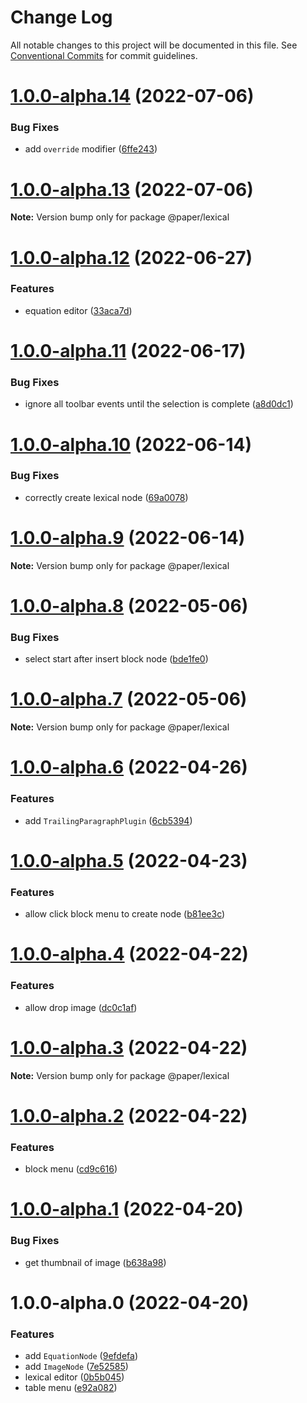 # Change Log

All notable changes to this project will be documented in this file.
See [Conventional Commits](https://conventionalcommits.org) for commit guidelines.

# [1.0.0-alpha.14](https://github.com/li-yechao/paper/compare/@paper/lexical@1.0.0-alpha.13...@paper/lexical@1.0.0-alpha.14) (2022-07-06)

### Bug Fixes

- add `override` modifier ([6ffe243](https://github.com/li-yechao/paper/commit/6ffe243c855ee4a7445a1c63eaf325ccbbee1c5d))

# [1.0.0-alpha.13](https://github.com/li-yechao/paper/compare/@paper/lexical@1.0.0-alpha.12...@paper/lexical@1.0.0-alpha.13) (2022-07-06)

**Note:** Version bump only for package @paper/lexical

# [1.0.0-alpha.12](https://github.com/li-yechao/paper/compare/@paper/lexical@1.0.0-alpha.11...@paper/lexical@1.0.0-alpha.12) (2022-06-27)

### Features

- equation editor ([33aca7d](https://github.com/li-yechao/paper/commit/33aca7d96ff3aec159c3e014fa0e969f0ac70003))

# [1.0.0-alpha.11](https://github.com/li-yechao/paper/compare/@paper/lexical@1.0.0-alpha.10...@paper/lexical@1.0.0-alpha.11) (2022-06-17)

### Bug Fixes

- ignore all toolbar events until the selection is complete ([a8d0dc1](https://github.com/li-yechao/paper/commit/a8d0dc18d48e760b008c09f632dfe78949fc6cc5))

# [1.0.0-alpha.10](https://github.com/li-yechao/paper/compare/@paper/lexical@1.0.0-alpha.9...@paper/lexical@1.0.0-alpha.10) (2022-06-14)

### Bug Fixes

- correctly create lexical node ([69a0078](https://github.com/li-yechao/paper/commit/69a0078ffdb5063ff5ba42ee96b20ebefdad887b))

# [1.0.0-alpha.9](https://github.com/li-yechao/paper/compare/@paper/lexical@1.0.0-alpha.8...@paper/lexical@1.0.0-alpha.9) (2022-06-14)

**Note:** Version bump only for package @paper/lexical

# [1.0.0-alpha.8](https://github.com/li-yechao/paper/compare/@paper/lexical@1.0.0-alpha.7...@paper/lexical@1.0.0-alpha.8) (2022-05-06)

### Bug Fixes

- select start after insert block node ([bde1fe0](https://github.com/li-yechao/paper/commit/bde1fe098ab83100457f2bd450fe164d33c6fd56))

# [1.0.0-alpha.7](https://github.com/li-yechao/paper/compare/@paper/lexical@1.0.0-alpha.6...@paper/lexical@1.0.0-alpha.7) (2022-05-06)

**Note:** Version bump only for package @paper/lexical

# [1.0.0-alpha.6](https://github.com/li-yechao/paper/compare/@paper/lexical@1.0.0-alpha.5...@paper/lexical@1.0.0-alpha.6) (2022-04-26)

### Features

- add `TrailingParagraphPlugin` ([6cb5394](https://github.com/li-yechao/paper/commit/6cb5394fd5b582bae0519635cea4f243caf55915))

# [1.0.0-alpha.5](https://github.com/li-yechao/paper/compare/@paper/lexical@1.0.0-alpha.4...@paper/lexical@1.0.0-alpha.5) (2022-04-23)

### Features

- allow click block menu to create node ([b81ee3c](https://github.com/li-yechao/paper/commit/b81ee3c9d3675b83c085a4fd3562f32fca975077))

# [1.0.0-alpha.4](https://github.com/li-yechao/paper/compare/@paper/lexical@1.0.0-alpha.3...@paper/lexical@1.0.0-alpha.4) (2022-04-22)

### Features

- allow drop image ([dc0c1af](https://github.com/li-yechao/paper/commit/dc0c1afd30ed4dacb6d75a701ee8821a01416077))

# [1.0.0-alpha.3](https://github.com/li-yechao/paper/compare/@paper/lexical@1.0.0-alpha.2...@paper/lexical@1.0.0-alpha.3) (2022-04-22)

**Note:** Version bump only for package @paper/lexical

# [1.0.0-alpha.2](https://github.com/li-yechao/paper/compare/@paper/lexical@1.0.0-alpha.1...@paper/lexical@1.0.0-alpha.2) (2022-04-22)

### Features

- block menu ([cd9c616](https://github.com/li-yechao/paper/commit/cd9c6168fe0b8618c9f0df16312ebfc5e5d6d656))

# [1.0.0-alpha.1](https://github.com/li-yechao/paper/compare/@paper/lexical@1.0.0-alpha.0...@paper/lexical@1.0.0-alpha.1) (2022-04-20)

### Bug Fixes

- get thumbnail of image ([b638a98](https://github.com/li-yechao/paper/commit/b638a980728650a4ba2a7a420a932ec78e122f90))

# 1.0.0-alpha.0 (2022-04-20)

### Features

- add `EquationNode` ([9efdefa](https://github.com/li-yechao/paper/commit/9efdefa32e07187be6496118f9929b8f83853a5e))
- add `ImageNode` ([7e52585](https://github.com/li-yechao/paper/commit/7e52585d54884c83c46d6e0e5344228317647992))
- lexical editor ([0b5b045](https://github.com/li-yechao/paper/commit/0b5b045b14bb69e3373ef98fc4e3ee3dcf13cea9))
- table menu ([e92a082](https://github.com/li-yechao/paper/commit/e92a082a3d731dbf82db376db3f948fcec48a62d))
